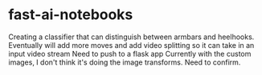 # fast-ai-notebooks
Creating a classifier that can distinguish between armbars and heelhooks. 
Eventually will add more moves and add video splitting so it can take in an input video stream
Need to push to a flask app
Currently with the custom images, I don't think it's doing the image transforms. Need to confirm. 
